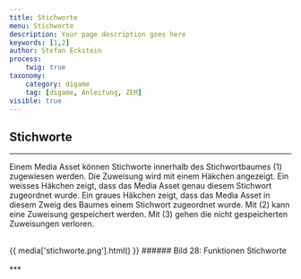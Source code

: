 ```yaml
---
title: Stichworte
menu: Stichworte
description: Your page description goes here
keywords: [1,2]
author: Stefan Eckstein
process:
	twig: true
taxonomy:
    category: digame
    tag: [digame, Anleitung, ZEM]
visible: true
---
```


## Stichworte
***
Einem Media Asset können Stichworte innerhalb des Stichwortbaumes (1) zugewiesen werden. Die Zuweisung wird mit einem Häkchen angezeigt. Ein weisses Häkchen zeigt, dass das Media Asset genau diesem Stichwort zugeordnet wurde. Ein graues Häkchen zeigt, dass das Media Asset in diesem Zweig des Baumes einem Stichwort zugeordnet wurde.Mit (2) kann eine Zuweisung gespeichert werden. Mit (3) gehen die nicht gespeicherten Zuweisungen verloren.

<br>
{{ media['stichworte.png'].html() }}
###### Bild 28: Funktionen Stichworte
<br>


<br>
***



